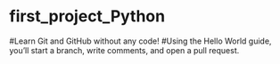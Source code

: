 # first_project_Python
#Learn Git and GitHub without any code!
#Using the Hello World guide, you’ll start a branch, write comments, and open a pull request.
